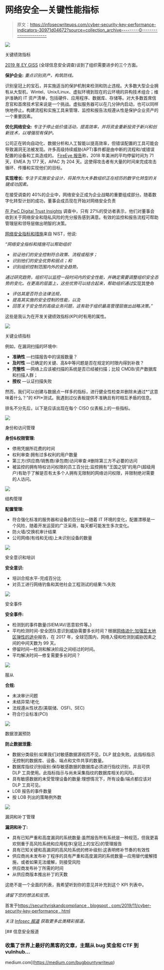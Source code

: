 # 网络安全—关键性能指标

> 原文：<https://infosecwriteups.com/cyber-security-key-performance-indicators-30971d04672?source=collection_archive---------0----------------------->

![](img/6010cd739a496d72dd057a9e7d05b26c.png)

关键绩效指标

[2019 年 EY GISS](https://www.ey.com/Publication/vwLUAssets/ey-global-information-security-survey-2018-19/$FILE/ey-global-information-security-survey-2018-19.pdf) (全球信息安全调查)谈到了组织需要进步的三个方面。

**保护企业:** *重点识别资产，构筑防线。*

识别皇冠上的宝石，并实施适当的保护机制来检测和防止违规。大多数大型企业拥有从大型机、Wintel、Unix/Linux、虚拟环境到现在的云环境的异构技术组合；维护准确的 IT 资产清单，包括硬件、应用程序、数据库、存储等。对大多数首席信息官和首席技术官来说是一个挑战。虚拟服务器可以在几分钟内启动，也可以同样快地停止。构建流程和实施工具来管理、监控和报告法规遵从性是保护企业资产的一个重要因素。

**优化网络安全:** *专注于停止低价值活动，提高效率，并将资金重新投资于新兴和创新技术，以增强现有保护。*

公司正在转向自动化、数据分析和人工智能以提高效率，但错误配置的工具可能会导致漏洞无法被发现。许多高级持续威胁(APT)事件都是由中断的流程和/或错误配置的设备和工具造成的。 [FireEye 报告](https://www.fireeye.com/current-threats/annual-threat-report/mtrends.html)称，2018 年美洲的平均停留时间为 71 天，EMEA 为 177 天，APAC 为 204 天。这使得攻击者有大量的时间来完成攻击循环、传播和实现他们的目标。

**实现增长:** *专注于实施安全设计，将其作为大多数组织正在经历的数字化转型的关键成功因素。*

在接受调查的 40%的企业中，网络安全正成为企业战略的重要组成部分。随着数字化转型计划的成功，董事会成员现在开始对网络安全负责

[在 PwC Digital Trust Insights](https://www.pwc.com/us/en/services/consulting/assets/pwc-journey-to-digital-trust.pdf) 调查中，只有 27%的受访者表示，他们对董事会收到关于网络安全和隐私风险的充分报告感到满意。有效的监控和报告流程可帮助管理层和领导层做出明智的决策。

[网络安全指标和措施](https://www.nist.gov/publications/cyber-security-metrics-and-measures)来自 NIST，他说:

*“网络安全指标和措施可以帮助组织*

*   *验证他们的安全控制符合政策、流程或程序；*
*   *识别他们的安全优势和弱点；和*
*   *识别组织控制范围内外的安全趋势。*

*通过研究趋势，组织可以监控一段时间内的安全性能，并确定需要调整组织安全态势的变化。在更高的层面上，这些优势可以结合起来，帮助组织通过*实现其使命

*   *评估其是否符合法律法规，*
*   *提高其实施的安全控制的性能，以及*
*   *回答关于安全性的高级业务问题，这有助于组织最高管理层做出战略决策。”*

这些是我认为在开发关键绩效指标(KPI)时有用的属性。

![](img/029cbea5b3e3a05e4d805da1486a9f0f.png)

关键业绩指标

例如，在漏洞扫描的环境中:

*   **准确性** —扫描报告中的误报数量？
*   **及时性** —已确定的关键、高&中等问题是否在规定的时限内得到补救？
*   **完整性** —网络上应该被扫描的系统是否已经被扫描；比较 CMDB/资产数据库和扫描人群；
*   **授权** —认证扫描失败

然而，我们可以创建与数据点一样多的指标，进行健全性检查并删除未通过*“这意味着什么？”的 KPI*测试。我遇到过仪表板提供不准确且有时相互矛盾的信息。

排名不分先后，以下是应该出现在每个 CISO 仪表板上的一些指标。

![](img/96a3d3424714c9dee8fa88add61b6c5a.png)

身份和访问管理

**身份&权限管理:**

*   停用凭据所花费的时间
*   权利审查:拥有过多权利的用户数量
*   第三方(供应商/销售商/承包商)访问审查:#删除第三方不必要的访问
*   被监控的拥有特权访问权限的员工百分比:监控拥有“王国之钥”的用户(超级用户)有助于了解是否有太多个人拥有无限制的网络访问权限，并限制绝对需要的人访问。

![](img/b16cdfd71203549719d2a2f143acf77a.png)

结构管理

**配置管理:**

*   符合强化标准的服务器和设备的百分比—随着 IT 环境的变化，配置漂移是一个风险，随着开发运营的广泛采用，每天都可能发生多次变化。
*   防火墙/交换机审计结果
*   公司网络(有线和无线)上未识别设备的数量

![](img/53e238a46ad90be012db9226764c4c78.png)

安全意识和培训

**安全意识:**

*   培训合规水平-完成百分比
*   对员工进行网络钓鱼和其他社会工程测试的结果:%失败

![](img/14657e6363238df6a22f176f78908d9e.png)

安全事件

**安全事件:**

*   检测到的事件数量(SIEM/AV/恶意软件等。)
*   平均检测时间-安全团队意识到威胁需要多长时间？根据[网络进化:加强亚太地区弹性的途中](https://www.fireeye.com/offers/wp-cyber-evolution-apac.html)报告，在 2017 年，全球范围内，网络入侵和检测到威胁因素之间的中间天数为 99 天。
*   停留时间—检测和解决阶段之间经过的时间。
*   平均解决时间—修复需要多长时间？

![](img/bd69bf3986dd2ab21ed107b3bc8a88ee.png)

服从

**合规:**

*   未决审计问题
*   未结异常/老化
*   法规遵从性状态(美联储、OSFI、SEC)
*   符合行业标准(PCI)

![](img/22a0a3c86a7d1e444bf7f397183e356b.png)

数据泄漏预防

**防止数据泄露:**

*   数据分类级别:如果我们对敏感数据源视而不见，DLP 就会失败。此指标指示无控制的数据库、设备、端点和文件共享的数量。
*   数据库指纹识别级别:保存敏感数据的数据库必须进行指纹识别，并且可供 DLP 工具使用。此指标指示与尚未采集指纹的数据库相关的风险。
*   具有敏感数据的未受管理设备的数量:理想情况下，所有设备/端点都应该对 DLP 工具可见。
*   LOB 报告的事件数量
*   按 LOB 列出的策略例外数

![](img/59af9b385d7f27dc49f2a245e53824c3.png)

漏洞和补丁管理

**漏洞和补丁:**

*   具有已知严重和高度漏洞的系统数量:虽然报告所有系统是一种规范，但我更喜欢侧重于高风险系统和应用程序(皇冠上的宝石)的管理报告
*   具有已知关键和高漏洞的高风险系统的修补级别:这表明修补节奏的有效性
*   供应商尚未发布补丁程序的具有严重和高度漏洞的系统数量—应用替代缓解措施，或者如果无法缓解，则接受风险
*   供应商发布补丁所需的时间
*   从供应商版本推出补丁的天数

这绝不是一个全面的列表，我希望听到你的意见并补充到这个 KPI 列表中。

*请留下您的想法和反馈。*

首发于[https://securityriskandcompliance . blogspot . com/2019/11/cyber-security-key-performance . html](https://securityriskandcompliance.blogspot.com/2019/11/cyber-security-key-performance.html)

*关注* [*Infosec 报道*](https://medium.com/bugbountywriteup) *获取更多此类精彩报道。*

[](https://medium.com/bugbountywriteup) [## 信息安全报道

### 收集了世界上最好的黑客的文章，主题从 bug 奖金和 CTF 到 vulnhub…

medium.com](https://medium.com/bugbountywriteup)